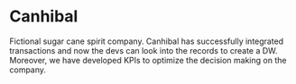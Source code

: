 # Canhibal
Fictional sugar cane spirit company.
Canhibal has successfully integrated transactions and now the devs can look into the records to create a DW.
Moreover, we have developed KPIs to optimize the decision making on the company.

